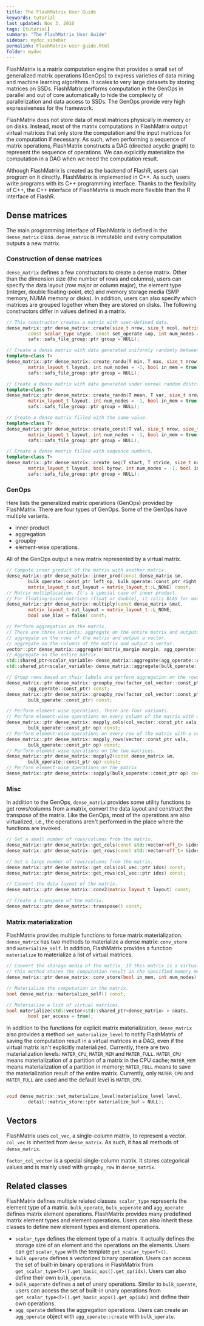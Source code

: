 ```yaml
---
title: The FlashMatrix User Guide
keywords: tutorial
last_updated: Nov 3, 2016
tags: [tutorial]
summary: "The FlashMatrix User Guide"
sidebar: mydoc_sidebar
permalink: FlashMatrix-user-guide.html
folder: mydoc
---
```


FlashMatrix is a matrix computation engine that provides a small set of
generalized matrix operations (GenOps) to express varieties of data mining
and machine learning algorithms. It scales to very large datasets by storing
matrices on SSDs. FlashMatrix performs computation in the GenOps in parallel
and out of core automatically to hide the complexity of parallelization and
data access to SSDs. The GenOps provide very high expressiveness for the framework.

FlashMatrix does not store data of most matrices physically in memory or on
disks. Instead, most of the matrix computations in FlashMatrix output virtual
matrices that only store the computation and the input matrices for
the computation if necessary. As such, when performing a sequence of matrix
operations, FlashMatrix constructs a DAG (directed acyclic graph) to represent
the sequence of operations. We can explicitly materialize the computation in
a DAG when we need the computation result.

Although FlashMatrix is created as the backend of FlashR, users can program on
it directly. FlashMatrix is implemented in C++. As such, users write programs
with its C++ programming interface. Thanks to the flexibility of C++,
the C++ interface of FlashMatrix is much more flexible than the R interface of
FlashR.

## Dense matrices

The main programming interface of FlashMatrix is defined in the `dense_matrix`
class. `dense_matrix` is immutable and every computation outputs a new matrix.

### Construction of dense matrices

`dense_matrix` defines a few constructors to create a dense matrix. Other than
the dimension size (the number of rows and columns), users can specify the data layout
(row major or column major), the element type (integer, double floating-point, etc)
and memory storage media (SMP memory, NUMA memory or disks). In addition,
users can also specify which matrices are grouped together when they are
stored on disks. The following constructors differ in values defined in a matrix.

```cpp
// This constructor creates a matrix with user-defined data.
dense_matrix::ptr dense_matrix::create(size_t nrow, size_t ncol, matrix_layout_t layout,
		const scalar_type &type, const set_operate &op, int num_nodes = -1, bool in_mem = true,
		safs::safs_file_group::ptr group = NULL);

// Create a dense matrix with data generated uniformly randomly between min and max.
template<class T>
dense_matrix::ptr dense_matrix::create_randu(T min, T max, size_t nrow, size_t ncol,
		matrix_layout_t layout, int num_nodes = -1, bool in_mem = true,
		safs::safs_file_group::ptr group = NULL);

// Create a dense matrix with data generated under normal random distribution.
template<class T>
dense_matrix::ptr dense_matrix::create_randn(T mean, T var, size_t nrow, size_t ncol,
		matrix_layout_t layout, int num_nodes = -1, bool in_mem = true,
		safs::safs_file_group::ptr group = NULL);

// Create a dense matrix filled with the same value.
template<class T>
dense_matrix::ptr dense_matrix::create_const(T val, size_t nrow, size_t ncol,
		matrix_layout_t layout, int num_nodes = -1, bool in_mem = true,
		safs::safs_file_group::ptr group = NULL);

// Create a dense matrix filled with sequence numbers.
template<class T>
dense_matrix::ptr dense_matrix::create_seq(T start, T stride, size_t nrow, size_t ncol,
		matrix_layout_t layout, bool byrow, int num_nodes = -1, bool in_mem = true,
		safs::safs_file_group::ptr group = NULL);

```

### GenOps

Here lists the generalized matrix operations (GenOps) provided by FlashMatrix.
There are four types of GenOps. Some of the GenOps have multiple variants.

* inner product
* aggregation
* groupby
* element-wise operations.

All of the GenOps output a new matrix represented by a virtual matrix.

```cpp
// Compute inner product of the matrix with another matrix.
dense_matrix::ptr dense_matrix::inner_prod(const dense_matrix &m,
		bulk_operate::const_ptr left_op, bulk_operate::const_ptr right_op,
		matrix_layout_t out_layout = matrix_layout_t::L_NONE) const;
// Matrix multiplication. It's a special case of inner product.
// For floating-point matrices (float or double), it calls BLAS for matrix multiplication.
dense_matrix::ptr dense_matrix::multiply(const dense_matrix &mat,
		matrix_layout_t out_layout = matrix_layout_t::L_NONE,
		bool use_blas = false) const;

// Perform aggregation on the matrix.
// There are three variants: aggregate on the entire matrix and outputs a scalar.
// aggregate on the rows of the matrix and output a vector.
// aggregate on the columns of the matrix and output a vector.
vector::ptr dense_matrix::aggregate(matrix_margin margin, agg_operate::const_ptr op) const;
// Aggregate on the entire matrix.
std::shared_ptr<scalar_variable> dense_matrix::aggregate(agg_operate::const_ptr op) const;
std::shared_ptr<scalar_variable> dense_matrix::aggregate(bulk_operate::const_ptr op) const;

// Group rows based on their labels and perform aggregation on the rows in each group.
dense_matrix::ptr dense_matrix::groupby_row(factor_col_vector::const_ptr labels,
		agg_operate::const_ptr) const;
dense_matrix::ptr dense_matrix::groupby_row(factor_col_vector::const_ptr labels,
		bulk_operate::const_ptr) const;

// Perform element-wise operations. There are four variants.
// Perform element-wise operations on every column of the matrix with a vector.
dense_matrix::ptr dense_matrix::mapply_cols(col_vector::const_ptr vals,
		bulk_operate::const_ptr op) const;
// Perform element-wise operations on every row of the matrix with a vector.
dense_matrix::ptr dense_matrix::mapply_rows(vector::const_ptr vals,
		bulk_operate::const_ptr op) const;
// Perform element-wise operations on the two matrices.
dense_matrix::ptr dense_matrix::mapply2(const dense_matrix &m,
		bulk_operate::const_ptr op) const;
// Perform element-wise operations on the matrix
dense_matrix::ptr dense_matrix::sapply(bulk_uoperate::const_ptr op) const;
```

### Misc

In addition to the GenOps, `dense_matrix` provides some utility functions to
get rows/columns from a matrix, convert the data layout and construct
the transpose of the matrix. Like the GenOps, most of the operations are also
virtualized, i.e., the operations aren't performed in the place where
the functions are invoked.

```cpp
// Get a small number of rows/columns from the matrix.
dense_matrix::ptr dense_matrix::get_cols(const std::vector<off_t> &idxs) const;
dense_matrix::ptr dense_matrix::get_rows(const std::vector<off_t> &idxs) const;

// Get a large number of rows/columns from the matrix.
dense_matrix::ptr dense_matrix::get_cols(col_vec::ptr idxs) const;
dense_matrix::ptr dense_matrix::get_rows(col_vec::ptr idxs) const;

// Convert the data layout of the matrix.
dense_matrix::ptr dense_matrix::conv2(matrix_layout_t layout) const;

// Create a transpose of the matrix.
dense_matrix::ptr dense_matrix::transpose() const;
```

### Matrix materialization

FlashMatrix provides multiple functions to force matrix materialization.
`dense_matrix` has two methods to materialize a dense matrix: `conv_store`
and `materialize_self`. In addition, FlashMatrix provides a function `materialize`
to materialize a list of virtual matrices.

```cpp
// Convert the storage media of the matrix. If this matrix is a virtual matrix,
// this method stores the computation result in the specified memory media.
dense_matrix::ptr dense_matrix::conv_store(bool in_mem, int num_nodes) const;

// Materialize the computation in the matrix.
bool dense_matrix::materialize_self() const;

// Materialize a list of virtual matrices.
bool materialize(std::vector<std::shared_ptr<dense_matrix> > &mats,
		bool par_access = true);
```

In addition to the functions for explicit matrix materialization, `dense_matrix`
also provides a method `set_materialize_level` to notify FlashMatrix of saving
the computation result in a virtual matrices in a DAG, even if the virtual matrix
isn't explicitly materialized. Currently, there are two materialization levels:
`MATER_CPU`, `MATER_MEM` and `MATER_FULL`. `MATER_CPU` means materialization of
a partition of a matrix in the CPU cache;  `MATER_MEM` means materialization of
a partition in memory; `MATER_FULL` means to save the materialization result of
the entire matrix. Currently, only `MATER_CPU` and `MATER_FULL` are used and
the default level is `MATER_CPU`.

```cpp

void dense_matrix::set_materialize_level(materialize_level level,
		detail::matrix_store::ptr materialize_buf = NULL);
```

## Vectors

FlashMatrix uses `col_vec`, a single-column matrix, to represent a vector.
`col_vec` is inherited from `dense_matrix`. As such, it has all methods
of `dense_matrix`.

`factor_col_vector` is a special single-column matrix. It stores categorical
values and is mainly used with `groupby_row` in `dense_matrix`.

## Related classes
FlashMatrix defines multiple related classes. `scalar_type` represents
the element type of a matrix. `bulk_operate`, `bulk_uoperate` and `agg_operate`
defines matrix element operations. FlashMatrix provides many predefined matrix
element types and element operations. Users can also inherit these classes to
define new element types and element operations.

* `scalar_type` defines the element type of a matrix. It actually defines the storage size of an element and the operations on the elements. Users can get `scalar_type` with the template `get_scalar_type<T>()`.
* `bulk_operate` defines a vectorized binary operation. Users can access the set of built-in binary operations in FlashMatrix from `get_scalar_type<T>().get_basic_ops().get_op(idx)`. Users can also define their own `bulk_operate`.
* `bulk_uoperate` defines a set of unary operations. Similar to `bulk_operate`, users can access the set of built-in unary operations from `get_scalar_type<T>().get_basic_uops().get_op(idx)` and define their own operations.
* `agg_operate` defines the aggregation operations. Users can create an `agg_operate` object with `agg_operate::create` with `bulk_operate`.

